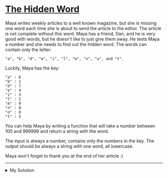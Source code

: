 # [The Hidden Word](https://www.codewars.com/kata/5906a218dfeb0dbb52000005)

Maya writes weekly articles to a well known magazine, but she is missing one word each time she is about to send the article to the editor. The article is not complete without this word. Maya has a friend, Dan, and he is very good with words, but he doesn't like to just give them away. He texts Maya a number and she needs to find out the hidden word. The words can contain only the letter:

    "a", "b", "d", "e", "i", "l", "m", "n", "o", and "t".

Luckily, Maya has the key:

    "a" : 6
    "b" : 1
    "d" : 7
    "e" : 4
    "i" : 3
    "l" : 2
    "m" : 9
    "n" : 8
    "o" : 0
    "t" : 5

You can help Maya by writing a function that will take a number between 100 and 999999 and return a string with the word.

The input is always a number, contains only the numbers in the key. The output should be always a string with one word, all lowercase.

Maya won't forget to thank you at the end of her article :)

---

<details><summary>My Solution</summary>

```js
function hiddenWord(num) {
  const dict = {
    6: 'a',
    1: 'b',
    7: 'd',
    4: 'e',
    3: 'i',
    2: 'l',
    9: 'm',
    8: 'n',
    0: 'o',
    5: 't'
  }
  return num
    .toString()
    .split('')
    .reduce((word, cur) => word + dict[cur], '')
}
```

</details>
